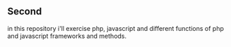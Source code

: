 ## Second

in this repository i'll exercise php, javascript and different functions of php and javascript frameworks and methods.
